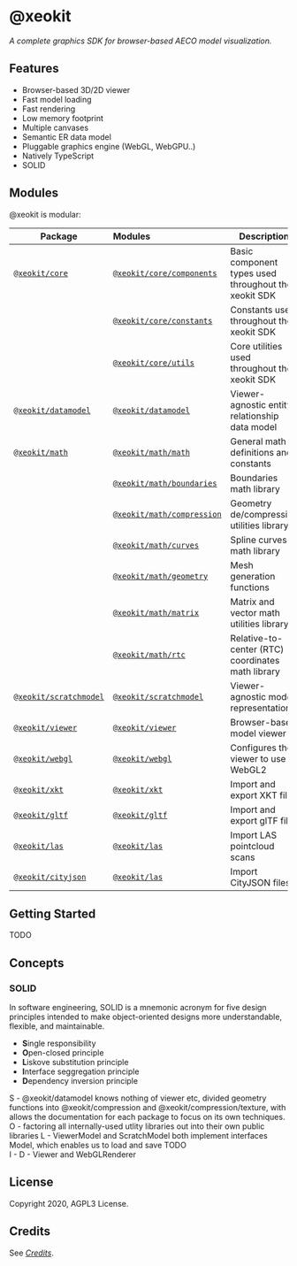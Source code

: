 # @xeokit

*A complete graphics SDK for browser-based AECO model visualization.*

## Features

* Browser-based 3D/2D viewer
* Fast model loading
* Fast rendering
* Low memory footprint
* Multiple canvases
* Semantic ER data model
* Pluggable graphics engine (WebGL, WebGPU..)
* Natively TypeScript
* SOLID

## Modules

@xeokit is modular:

| Package                                                                  | Modules                                                               | Description                                          |
|--------------------------------------------------------------------------|:----------------------------------------------------------------------|------------------------------------------------------|
| [`@xeokit/core`](https://www.npmjs.com/package/@xeokit/core)             | [`@xeokit/core/components`](./modules/_xeokit_core_components.html)   | Basic component types used throughout the xeokit SDK |
|                                                                          | [`@xeokit/core/constants`](./modules/_xeokit_core_constants.html)     | Constants used throughout the xeokit SDK             |
|                                                                          | [`@xeokit/core/utils`](./modules/_xeokit_core_utils.html)             | Core utilities used throughout the xeokit SDK        |
| [`@xeokit/datamodel`](https://www.npmjs.com/package/@xeokit/datamodel)             | [`@xeokit/datamodel`](./modules/_xeokit_data.html)                         | Viewer-agnostic entity-relationship data model       |
| [`@xeokit/math`](https://www.npmjs.com/package/@xeokit/math)             | [`@xeokit/math/math`](./modules/_xeokit_math_math.html)               | General math definitions and constants               |
|                                                                          | [`@xeokit/math/boundaries`](./modules/_xeokit_math_boundaries.html)   | Boundaries math library                              |
|                                                                          | [`@xeokit/math/compression`](./modules/_xeokit_math_compression.html) | Geometry de/compression utilities library            |
|                                                                          | [`@xeokit/math/curves`](./modules/_xeokit_math_curves.html)           | Spline curves math library                           |
|                                                                          | [`@xeokit/math/geometry`](./modules/_xeokit_math_geometry.html)       | Mesh generation functions                            |
|                                                                          | [`@xeokit/math/matrix`](./modules/_xeokit_math_matrix.html)           | Matrix and vector math utilities library             |
|                                                                          | [`@xeokit/math/rtc`](./modules/_xeokit_math_rtc.html)                 | Relative-to-center (RTC) coordinates math library    |
| [`@xeokit/scratchmodel`](https://www.npmjs.com/package/@xeokit/scratchmodel) | [`@xeokit/scratchmodel`](./modules/_xeokit_model.html)                | Viewer-agnostic model representation                 |
| [`@xeokit/viewer`](https://www.npmjs.com/package/@xeokit/viewer)         | [`@xeokit/viewer`](./modules/_xeokit_viewer.html)                     | Browser-based model viewer                           |
| [`@xeokit/webgl`](https://www.npmjs.com/package/@xeokit/webgl)           | [`@xeokit/webgl`](./modules/_xeokit_webgl.html)                       | Configures the viewer to use WebGL2                  |
| [`@xeokit/xkt`](https://www.npmjs.com/package/@xeokit/xkt)               | [`@xeokit/xkt`](./modules/_xeokit_xkt.html)                           | Import and export XKT files                          |
| [`@xeokit/gltf`](https://www.npmjs.com/package/@xeokit/gltf)             | [`@xeokit/gltf`](./modules/_xeokit_gltf.html)                         | Import and export glTF files                         |
| [`@xeokit/las`](https://www.npmjs.com/package/@xeokit/las)               | [`@xeokit/las`](./modules/_xeokit_las.html)                           | Import LAS pointcloud scans                          |
| [`@xeokit/cityjson`](https://www.npmjs.com/package/@xeokit/cityjson)     | [`@xeokit/las`](./modules/_xeokit_cityjson.html)                      | Import CityJSON files                                |

## Getting Started

TODO

## Concepts

### SOLID

In software engineering, SOLID is a mnemonic acronym for five design principles intended to make object-oriented designs
more understandable, flexible, and maintainable.

* **S**ingle responsibility
* **O**pen-closed principle
* **L**iskove substitution principle
* **I**nterface seggregation principle
* **D**ependency inversion principle

S - @xeokit/datamodel knows nothing of viewer etc, divided geometry functions into @xeokit/compression and @xeokit/compression/texture, with allows the documentation for each package to focus on its own techniques.
O - factoring all internally-used utlity libraries out into their own public libraries
L - ViewerModel and ScratchModel both implement interfaces Model, which enables us to load and save TODO  
I -
D - Viewer and WebGLRenderer

## License

Copyright 2020, AGPL3 License.

## Credits

See [*Credits*](/credits.html).
